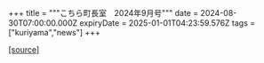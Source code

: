 +++
title = """こちら町長室　2024年9月号"""
date = 2024-08-30T07:00:00.000Z
expiryDate = 2025-01-01T04:23:59.576Z
tags = ["kuriyama","news"]
+++


[[source]](https://www.town.kuriyama.hokkaido.jp/site/mayor/28645.html)
